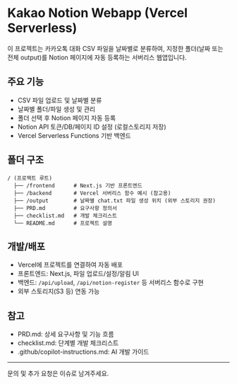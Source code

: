 # Kakao Notion Webapp (Vercel Serverless)

이 프로젝트는 카카오톡 대화 CSV 파일을 날짜별로 분류하여, 지정한 폴더(날짜 또는 전체 output)를 Notion 페이지에 자동 등록하는 서버리스 웹앱입니다.

## 주요 기능
- CSV 파일 업로드 및 날짜별 분류
- 날짜별 폴더/파일 생성 및 관리
- 폴더 선택 후 Notion 페이지 자동 등록
- Notion API 토큰/DB/페이지 ID 설정 (로컬스토리지 저장)
- Vercel Serverless Functions 기반 백엔드

## 폴더 구조
```
/ (프로젝트 루트)
  ├── /frontend      # Next.js 기반 프론트엔드
  ├── /backend       # Vercel 서버리스 함수 예시 (참고용)
  ├── /output        # 날짜별 chat.txt 파일 생성 위치 (외부 스토리지 권장)
  ├── PRD.md         # 요구사항 정의서
  ├── checklist.md   # 개발 체크리스트
  └── README.md      # 프로젝트 설명
```

## 개발/배포
- Vercel에 프로젝트를 연결하여 자동 배포
- 프론트엔드: Next.js, 파일 업로드/설정/알림 UI
- 백엔드: `/api/upload`, `/api/notion-register` 등 서버리스 함수로 구현
- 외부 스토리지(S3 등) 연동 가능

## 참고
- PRD.md: 상세 요구사항 및 기능 흐름
- checklist.md: 단계별 개발 체크리스트
- .github/copilot-instructions.md: AI 개발 가이드

---
문의 및 추가 요청은 이슈로 남겨주세요.
